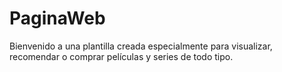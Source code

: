# PaginaWeb
Bienvenido a una plantilla creada especialmente para visualizar, recomendar o comprar películas y series de todo tipo.
